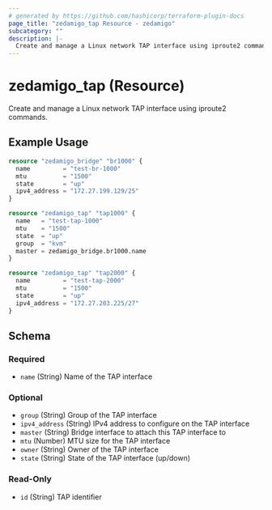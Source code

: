 ```yaml
---
# generated by https://github.com/hashicorp/terraform-plugin-docs
page_title: "zedamigo_tap Resource - zedamigo"
subcategory: ""
description: |-
  Create and manage a Linux network TAP interface using iproute2 commands.
---
```


# zedamigo_tap (Resource)

Create and manage a Linux network TAP interface using iproute2 commands.

## Example Usage

```terraform
resource "zedamigo_bridge" "br1000" {
  name         = "test-br-1000"
  mtu          = "1500"
  state        = "up"
  ipv4_address = "172.27.199.129/25"
}

resource "zedamigo_tap" "tap1000" {
  name   = "test-tap-1000"
  mtu    = "1500"
  state  = "up"
  group  = "kvm"
  master = zedamigo_bridge.br1000.name
}

resource "zedamigo_tap" "tap2000" {
  name         = "test-tap-2000"
  mtu          = "1500"
  state        = "up"
  ipv4_address = "172.27.203.225/27"
}
```

<!-- schema generated by tfplugindocs -->
## Schema

### Required

- `name` (String) Name of the TAP interface

### Optional

- `group` (String) Group of the TAP interface
- `ipv4_address` (String) IPv4 address to configure on the TAP interface
- `master` (String) Bridge interface to attach this TAP interface to
- `mtu` (Number) MTU size for the TAP interface
- `owner` (String) Owner of the TAP interface
- `state` (String) State of the TAP interface (up/down)

### Read-Only

- `id` (String) TAP identifier
